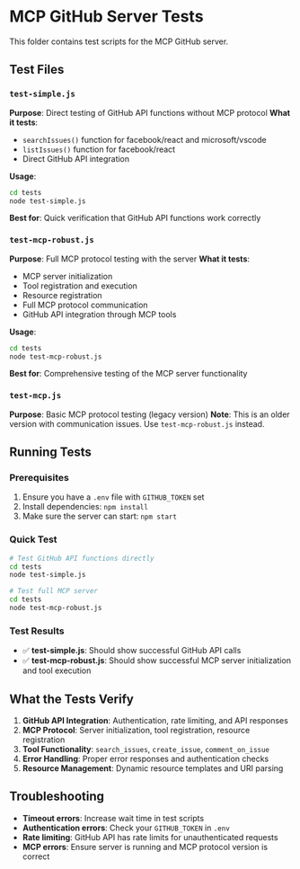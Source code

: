 # MCP GitHub Server Tests

This folder contains test scripts for the MCP GitHub server.

## Test Files

### `test-simple.js`
**Purpose**: Direct testing of GitHub API functions without MCP protocol
**What it tests**:
- `searchIssues()` function for facebook/react and microsoft/vscode
- `listIssues()` function for facebook/react
- Direct GitHub API integration

**Usage**:
```bash
cd tests
node test-simple.js
```

**Best for**: Quick verification that GitHub API functions work correctly

### `test-mcp-robust.js`
**Purpose**: Full MCP protocol testing with the server
**What it tests**:
- MCP server initialization
- Tool registration and execution
- Resource registration
- Full MCP protocol communication
- GitHub API integration through MCP tools

**Usage**:
```bash
cd tests
node test-mcp-robust.js
```

**Best for**: Comprehensive testing of the MCP server functionality

### `test-mcp.js`
**Purpose**: Basic MCP protocol testing (legacy version)
**Note**: This is an older version with communication issues. Use `test-mcp-robust.js` instead.

## Running Tests

### Prerequisites
1. Ensure you have a `.env` file with `GITHUB_TOKEN` set
2. Install dependencies: `npm install`
3. Make sure the server can start: `npm start`

### Quick Test
```bash
# Test GitHub API functions directly
cd tests
node test-simple.js

# Test full MCP server
cd tests
node test-mcp-robust.js
```

### Test Results
- ✅ **test-simple.js**: Should show successful GitHub API calls
- ✅ **test-mcp-robust.js**: Should show successful MCP server initialization and tool execution

## What the Tests Verify

1. **GitHub API Integration**: Authentication, rate limiting, and API responses
2. **MCP Protocol**: Server initialization, tool registration, resource registration
3. **Tool Functionality**: `search_issues`, `create_issue`, `comment_on_issue`
4. **Error Handling**: Proper error responses and authentication checks
5. **Resource Management**: Dynamic resource templates and URI parsing

## Troubleshooting

- **Timeout errors**: Increase wait time in test scripts
- **Authentication errors**: Check your `GITHUB_TOKEN` in `.env`
- **Rate limiting**: GitHub API has rate limits for unauthenticated requests
- **MCP errors**: Ensure server is running and MCP protocol version is correct
